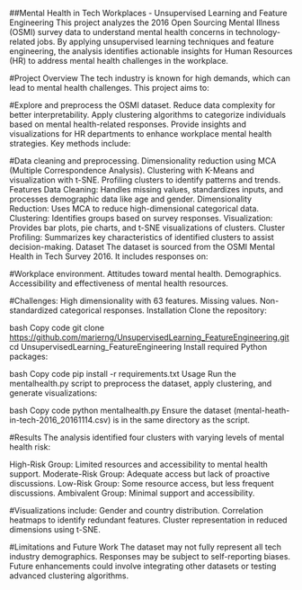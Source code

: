 ##Mental Health in Tech Workplaces - Unsupervised Learning and Feature Engineering
This project analyzes the 2016 Open Sourcing Mental Illness (OSMI) survey data to understand mental health concerns in technology-related jobs. By applying unsupervised learning techniques and feature engineering, the analysis identifies actionable insights for Human Resources (HR) to address mental health challenges in the workplace.

#Project Overview
The tech industry is known for high demands, which can lead to mental health challenges. This project aims to:

#Explore and preprocess the OSMI dataset.
Reduce data complexity for better interpretability.
Apply clustering algorithms to categorize individuals based on mental health-related responses.
Provide insights and visualizations for HR departments to enhance workplace mental health strategies.
Key methods include:

#Data cleaning and preprocessing.
Dimensionality reduction using MCA (Multiple Correspondence Analysis).
Clustering with K-Means and visualization with t-SNE.
Profiling clusters to identify patterns and trends.
Features
Data Cleaning: Handles missing values, standardizes inputs, and processes demographic data like age and gender.
Dimensionality Reduction: Uses MCA to reduce high-dimensional categorical data.
Clustering: Identifies groups based on survey responses.
Visualization: Provides bar plots, pie charts, and t-SNE visualizations of clusters.
Cluster Profiling: Summarizes key characteristics of identified clusters to assist decision-making.
Dataset
The dataset is sourced from the OSMI Mental Health in Tech Survey 2016. It includes responses on:

#Workplace environment.
Attitudes toward mental health.
Demographics.
Accessibility and effectiveness of mental health resources.

#Challenges:
High dimensionality with 63 features.
Missing values.
Non-standardized categorical responses.
Installation
Clone the repository:

bash
Copy code
git clone https://github.com/marierng/UnsupervisedLearning_FeatureEngineering.git
cd UnsupervisedLearning_FeatureEngineering
Install required Python packages:

bash
Copy code
pip install -r requirements.txt
Usage
Run the mentalhealth.py script to preprocess the dataset, apply clustering, and generate visualizations:

bash
Copy code
python mentalhealth.py
Ensure the dataset (mental-heath-in-tech-2016_20161114.csv) is in the same directory as the script.

#Results
The analysis identified four clusters with varying levels of mental health risk:

High-Risk Group: Limited resources and accessibility to mental health support.
Moderate-Risk Group: Adequate access but lack of proactive discussions.
Low-Risk Group: Some resource access, but less frequent discussions.
Ambivalent Group: Minimal support and accessibility.

#Visualizations include:
Gender and country distribution.
Correlation heatmaps to identify redundant features.
Cluster representation in reduced dimensions using t-SNE.

#Limitations and Future Work
The dataset may not fully represent all tech industry demographics.
Responses may be subject to self-reporting biases.
Future enhancements could involve integrating other datasets or testing advanced clustering algorithms.
